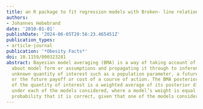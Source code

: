 ```yaml
---
title: an R package to fit regression models with Broken- line relationships
authors:
- Johannes Hebebrand
date: '2010-01-01'
publishDate: '2024-06-05T20:56:23.465451Z'
publication_types:
- article-journal
publication: '*Obesity Facts*'
doi: 10.1159/000323281
abstract: Bayesian model averaging (BMA) is a way of taking account of uncertainty
  about model form or assumptions and propagating it through to inferences about an
  unknown quantity of interest such as a population parameter, a future observation,
  or the future payoff or cost of a course of action. The BMA posterior distribution
  of the quantity of interest is a weighted average of its posterior distributions
  under each of the models considered, where a model’s weight is equal to the posterior
  probability that it is correct, given that one of the models considered is correct.
---
```


